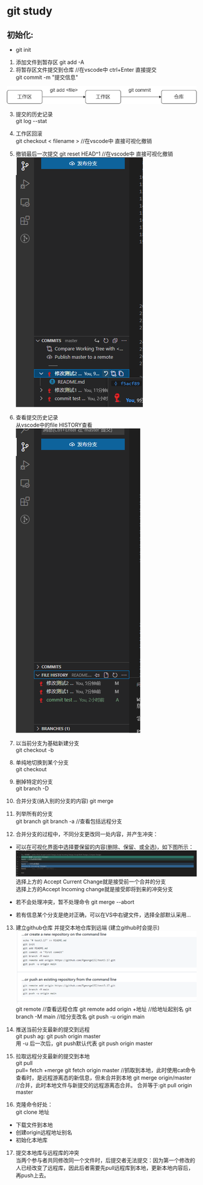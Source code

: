 # git study

## 初始化:  
*  git init


1. 添加文件到暂存区 
git add -A  
2. 将暂存区文件提交到仓库 //在vscode中 ctrl+Enter 直接提交  
git commit -m "提交信息"   
  
![提交](./git提交.png)

3. 提交的历史记录  
git log --stat 

4. 工作区回滚    
git checkout < filename >  //在vscode中 直接可视化撤销

5. 撤销最后一次提交
git reset HEAD^1  //在vscode中 直接可视化撤销  
![commit撤销](./commit撤销.png)

6. 查看提交历史记录  
从vscode中的file HISTORY查看  
![commit记录](./filehistory.png)

7. 以当前分支为基础新建分支  
git checkout -b <branchname>

8. 单纯地切换到某个分支  
git checkout <branchname>

9. 删掉特定的分支  
git branch -D <branchname>

10. 合并分支(纳入别的分支的内容)
 git merge <branchname>

 11. 列举所有的分支  
 git branch
 git branch -a //查看包括远程分支

 12. 合并分支的过程中，不同分支更改同一处内容，并产生冲突：  
* 可以在可视化界面中选择要保留的内容(删除、保留、或全选)，如下图所示：
![合并冲突](./合并冲突.png)  
选择上方的 Accept Current Change就是接受前一个合并的分支  
选择上方的Accept Incoming change就是接受即将到来的冲突分支

* 若不会处理冲突，暂不处理命令
git merge --abort 

* 若有信息某个分支是绝对正确，可以在VS中右键文件，选择全部默认采用...

13. 建立github仓库 并提交本地仓库到远端 (建立github时会提示)
![github推送](./github推送.png)
git remote //查看远程仓库
git remote add origin +地址   //给地址起别名
git branch -M main  //给分支改名
git push -u origin main

14. 推送当前分支最新的提交到远程  
git push 
ag: git push origin master  
用 -u 后一次后，git push默认代表 git push origin master

15. 拉取远程分支最新的提交到本地  
git pull  
pull= fetch +merge
git fetch origin master //抓取到本地，此时使用cat命令查看时，是远程游离态的新信息，但未合并到本地 
git merge origin/master //合并，此时本地文件与新提交的远程游离态合并。
合并等于:git pull origin master

16. 克隆命令好处：  
git clone 地址  
* 下载文件到本地  
* 创建origin远程地址别名  
* 初始化本地库  

17. 提交本地库与远程库的冲突  
当两个参与者共同修改同一个文件时，后提交者无法提交：因为第一个修改的人已经改变了远程库，因此后者需要先pull远程库到本地，更新本地内容后，再push上去。
